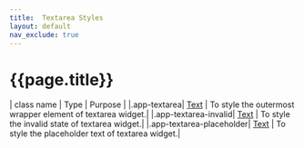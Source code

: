 ```yaml
---
title:  Textarea Styles
layout: default
nav_exclude: true
---
```

# {{page.title}}

| class name  | Type |  Purpose |
|.app-textarea| [Text](../text.style.html) | To style the outermost wrapper element of textarea widget.|
|.app-textarea-invalid| [Text](../text.style.html) | To style the invalid state of textarea widget.|
|.app-textarea-placeholder| [Text](../text.style.html) | To style the placeholder text of textarea widget.|
